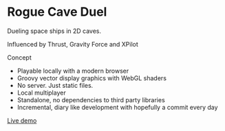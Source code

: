 # Rogue Cave Duel

Dueling space ships in 2D caves. 

Influenced by Thrust, Gravity Force and XPilot

Concept
* Playable locally with a modern browser
* Groovy vector display graphics with WebGL shaders
* No server. Just static files.
* Local multiplayer
* Standalone, no dependencies to third party libraries
* Incremental, diary like development with hopefully a commit every day

[Live demo](http://maglob.github.io/rogue-cave-duel)